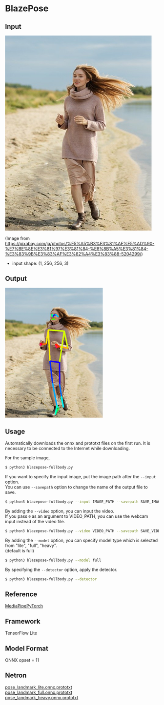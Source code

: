 # BlazePose

## Input

![Input](girl-5204299_640.jpg)

(Image from https://pixabay.com/ja/photos/%E5%A5%B3%E3%81%AE%E5%AD%90-%E7%BE%8E%E3%81%97%E3%81%84-%E8%8B%A5%E3%81%84-%E3%83%9B%E3%83%AF%E3%82%A4%E3%83%88-5204299/)

- input shape: (1, 256, 256, 3)

## Output

<img src="output.png" width="320px">

## Usage

Automatically downloads the onnx and prototxt files on the first run.
It is necessary to be connected to the Internet while downloading.

For the sample image,
``` bash
$ python3 blazepose-fullbody.py 
```

If you want to specify the input image, put the image path after the `--input` option.  
You can use `--savepath` option to change the name of the output file to save.
```bash
$ python3 blazepose-fullbody.py --input IMAGE_PATH --savepath SAVE_IMAGE_PATH
```

By adding the `--video` option, you can input the video.   
If you pass `0` as an argument to VIDEO_PATH, you can use the webcam input instead of the video file.
```bash
$ python3 blazepose-fullbody.py --video VIDEO_PATH --savepath SAVE_VIDEO_PATH
```

By adding the `--model` option, you can specify model type which is selected from "lite", "full", "heavy".  
(default is full)
```bash
$ python3 blazepose-fullbody.py --model full
```

By specifying the `--detector` option, apply the detector.
```bash
$ python3 blazepose-fullbody.py --detector
```

## Reference

[MediaPipePyTorch](https://github.com/zmurez/MediaPipePyTorch)

## Framework

TensorFlow Lite

## Model Format

ONNX opset = 11

## Netron

[pose_landmark_lite.onnx.prototxt](https://netron.app/?url=https://storage.googleapis.com/ailia-models/blazepose/pose_landmark_lite.onnx.prototxt)  
[pose_landmark_full.onnx.prototxt](https://netron.app/?url=https://storage.googleapis.com/ailia-models/blazepose/pose_landmark_full.onnx.prototxt)  
[pose_landmark_heavy.onnx.prototxt](https://netron.app/?url=https://storage.googleapis.com/ailia-models/blazepose/pose_landmark_heavy.onnx.prototxt)
